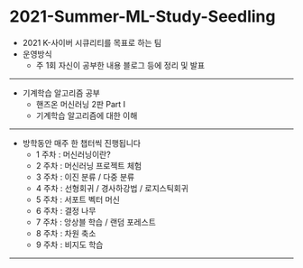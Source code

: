 # 2021-Summer-ML-Study-Seedling
- 2021 K-사이버 시큐리티를 목표로 하는 팀
- 운영방식
  - 주 1회 자신이 공부한 내용 블로그 등에 정리 및 발표
---
- 기계학습 알고리즘 공부
  - 핸즈온 머신러닝 2판 Part I
  - 기계학습 알고리즘에 대한 이해
---
- 방학동안 매주 한 챕터씩 진행됩니다
  - 1 주차 : 머신러닝이란?
  - 2 주차 : 머신러닝 프로젝트 체험
  - 3 주차 : 이진 분류 / 다중 분류
  - 4 주차 : 선형회귀 / 경사하강법 / 로지스틱회귀
  - 5 주차 : 서포트 벡터 머신
  - 6 주차 : 결정 나무
  - 7 주차 : 앙상블 학습 / 랜덤 포레스트
  - 8 주차 : 차원 축소
  - 9 주차 : 비지도 학습
---
